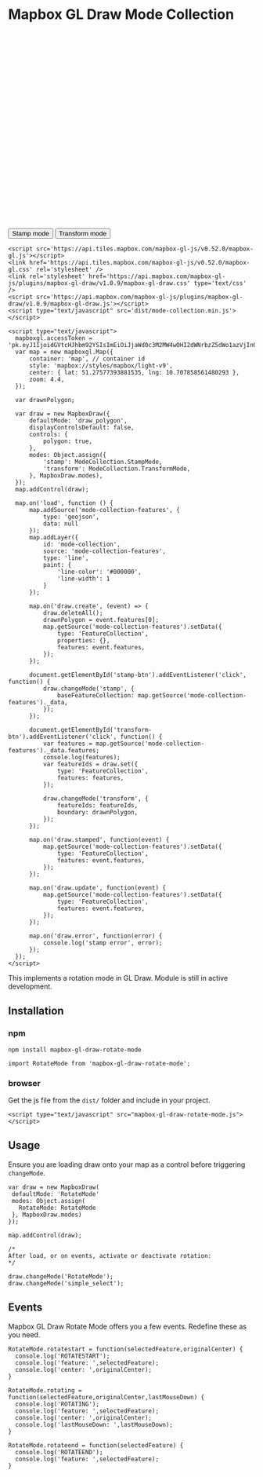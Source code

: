 Mapbox GL Draw Mode Collection
==========================

<style>
    .button-container {
        text-align: center;
        margin-top: 15px;
    }
    .button-container .btn {
        color: black;
        border: thin black solid;
    }
</style>
<div>
    <div id="map" style="width:100%;height:400px;"></div>
    <button id="stamp-btn">Stamp mode</button>
    <button id="transform-btn">Transform mode</button>

    <script src='https://api.tiles.mapbox.com/mapbox-gl-js/v0.52.0/mapbox-gl.js'></script>
    <link href='https://api.tiles.mapbox.com/mapbox-gl-js/v0.52.0/mapbox-gl.css' rel='stylesheet' />
    <link rel='stylesheet' href='https://api.mapbox.com/mapbox-gl-js/plugins/mapbox-gl-draw/v1.0.9/mapbox-gl-draw.css' type='text/css' />
    <script src='https://api.mapbox.com/mapbox-gl-js/plugins/mapbox-gl-draw/v1.0.9/mapbox-gl-draw.js'></script>
    <script type="text/javascript" src='dist/mode-collection.min.js'></script>

    <script type="text/javascript">
      mapboxgl.accessToken = 'pk.eyJ1IjoidGVtcHJhbm92YSIsImEiOiJjaWd0c3M2MW4wOHI2dWNrbzZ5dWo1azVjIn0.x5sm8OjRxO9zO_uUmxYEqg';
      var map = new mapboxgl.Map({
          container: 'map', // container id
          style: 'mapbox://styles/mapbox/light-v9',
          center: { lat: 51.27577393881535, lng: 10.707858561480293 },
          zoom: 4.4,
      });

      var drawnPolygon;

      var draw = new MapboxDraw({
          defaultMode: 'draw_polygon',
          displayControlsDefault: false,
          controls: {
              polygon: true,
          },
          modes: Object.assign({
              'stamp': ModeCollection.StampMode,
              'transform': ModeCollection.TransformMode,
          }, MapboxDraw.modes),
      });
      map.addControl(draw);

      map.on('load', function () {
          map.addSource('mode-collection-features', {
              type: 'geojson',
              data: null
          });
          map.addLayer({
              id: 'mode-collection',
              source: 'mode-collection-features',
              type: 'line',
              paint: {
                  'line-color': '#000000',
                  'line-width': 1
              }
          });

          map.on('draw.create', (event) => {
              draw.deleteAll();
              drawnPolygon = event.features[0];
              map.getSource('mode-collection-features').setData({
                  type: 'FeatureCollection',
                  properties: {},
                  features: event.features,
              });
          });

          document.getElementById('stamp-btn').addEventListener('click', function() {
              draw.changeMode('stamp', {
                  baseFeatureCollection: map.getSource('mode-collection-features')._data,
              });
          });

          document.getElementById('transform-btn').addEventListener('click', function() {
              var features = map.getSource('mode-collection-features')._data.features;
              console.log(features);
              var featureIds = draw.set({
                  type: 'FeatureCollection',
                  features: features,
              });

              draw.changeMode('transform', {
                  featureIds: featureIds,
                  boundary: drawnPolygon,
              });
          });

          map.on('draw.stamped', function(event) {
              map.getSource('mode-collection-features').setData({
                  type: 'FeatureCollection',
                  features: event.features,
              });
          });

          map.on('draw.update', function(event) {
              map.getSource('mode-collection-features').setData({
                  type: 'FeatureCollection',
                  features: event.features,
              });
          });

          map.on('draw.error', function(error) {
              console.log('stamp error', error);
          });
      });
    </script>
 </div>


This implements a rotation mode in GL Draw. Module is still in active development.

Installation
------------

### npm

```
npm install mapbox-gl-draw-rotate-mode

import RotateMode from 'mapbox-gl-draw-rotate-mode';
```

### browser

Get the js file from the `dist/` folder and include in your project.

```
<script type="text/javascript" src="mapbox-gl-draw-rotate-mode.js"></script>
```

## Usage

Ensure you are loading draw onto your map as a control before triggering `changeMode`.

```
var draw = new MapboxDraw(
 defaultMode: 'RotateMode'
 modes: Object.assign(
   RotateMode: RotateMode
 }, MapboxDraw.modes)
});

map.addControl(draw);

/*
After load, or on events, activate or deactivate rotation:
*/

draw.changeMode('RotateMode');
draw.changeMode('simple_select');
```

## Events

Mapbox GL Draw Rotate Mode offers you a few events. Redefine these as you need.

```
RotateMode.rotatestart = function(selectedFeature,originalCenter) {
  console.log('ROTATESTART');
  console.log('feature: ',selectedFeature);
  console.log('center: ',originalCenter);
}

RotateMode.rotating = function(selectedFeature,originalCenter,lastMouseDown) {
  console.log('ROTATING');
  console.log('feature: ',selectedFeature);
  console.log('center: ',originalCenter);
  console.log('lastMouseDown: ',lastMouseDown);
}

RotateMode.rotateend = function(selectedFeature) {
  console.log('ROTATEEND');
  console.log('feature: ',selectedFeature);
}
```
